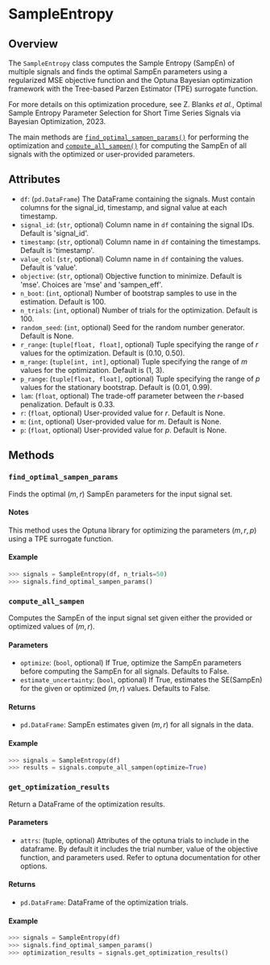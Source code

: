 # SampleEntropy

## Overview
The `SampleEntropy` class computes the Sample Entropy (SampEn) of multiple signals and finds the optimal SampEn parameters using a regularized MSE objective function and the Optuna Bayesian optimization framework with the Tree-based Parzen Estimator (TPE) surrogate function. 

For more details on this optimization procedure, see Z. Blanks *et al.*, Optimal Sample Entropy Parameter Selection for Short Time Series Signals via Bayesian Optimization, 2023.

The main methods are [`find_optimal_sampen_params()`](../api/sample_entropy.md#find_optimal_sampen_params) for performing the optimization and [`compute_all_sampen()`](../api/sample_entropy.md#compute_all_sampen) for computing the SampEn of all signals with the optimized or user-provided parameters.

## Attributes
- `df`: (`pd.DataFrame`) The DataFrame containing the signals. Must contain columns for the signal_id, timestamp, and signal value at each timestamp.
- `signal_id`: (`str`, optional) Column name in `df` containing the signal IDs. Default is 'signal_id'.
- `timestamp`: (`str`, optional) Column name in `df` containing the timestamps. Default is 'timestamp'.
- `value_col`: (`str`, optional) Column name in `df` containing the values. Default is 'value'.
- `objective`: (`str`, optional) Objective function to minimize. Default is 'mse'. Choices are 'mse' and 'sampen_eff'.
- `n_boot`: (`int`, optional) Number of bootstrap samples to use in the estimation. Default is 100.
- `n_trials`: (`int`, optional) Number of trials for the optimization. Default is 100.
- `random_seed`: (`int`, optional) Seed for the random number generator. Default is None.
- `r_range`: (`tuple[float, float]`, optional) Tuple specifying the range of $r$ values for the optimization. Default is (0.10, 0.50).
- `m_range`: (`tuple[int, int]`, optional) Tuple specifying the range of $m$ values for the optimization. Default is (1, 3).
- `p_range`: (`tuple[float, float]`, optional) Tuple specifying the range of $p$ values for the stationary bootstrap. Default is (0.01, 0.99).
- `lam`: (`float`, optional) The trade-off parameter between the $r$-based penalization. Default is 0.33.
- `r`: (`float`, optional) User-provided value for $r$. Default is None.
- `m`: (`int`, optional) User-provided value for $m$. Default is None.
- `p`: (`float`, optional) User-provided value for $p$. Default is None.

## Methods

### `find_optimal_sampen_params`
Finds the optimal $(m, r)$ SampEn parameters for the input signal set.

#### Notes
This method uses the Optuna library for optimizing the parameters $(m, r, p)$ using a TPE surrogate function.

#### Example
```python
>>> signals = SampleEntropy(df, n_trials=50)
>>> signals.find_optimal_sampen_params()
```

### `compute_all_sampen`
Computes the SampEn of the input signal set given either the provided or optimized values of $(m, r)$.

#### Parameters
- `optimize`: (`bool`, optional) If True, optimize the SampEn parameters before computing the SampEn for all signals. Defaults to False.
- `estimate_uncertainty`: (`bool`, optional) If True, estimates the SE(SampEn) for the given or optimized $(m, r)$ values. Defaults to False.

#### Returns
- `pd.DataFrame`: SampEn estimates given $(m, r)$ for all signals in the data.

#### Example
```python
>>> signals = SampleEntropy(df)
>>> results = signals.compute_all_sampen(optimize=True)
```

### `get_optimization_results`
Return a DataFrame of the optimization results.

#### Parameters
- `attrs`: (tuple, optional) Attributes of the optuna trials to include in the dataframe. By default it includes the trial number, value of the objective function, and parameters used. Refer to optuna documentation for other options.

#### Returns
- `pd.DataFrame`: DataFrame of the optimization trials.

#### Example
```python
>>> signals = SampleEntropy(df)
>>> signals.find_optimal_sampen_params()
>>> optimization_results = signals.get_optimization_results()
```

